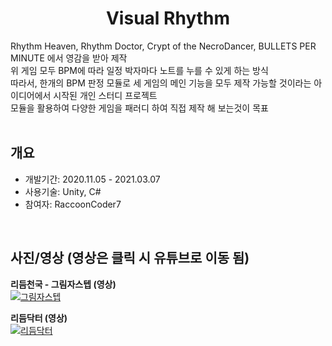 <div align="center">
<h1>Visual Rhythm</h1>
</div>

<div align="left">
Rhythm Heaven, Rhythm Doctor, Crypt of the NecroDancer, BULLETS PER MINUTE 에서 영감을 받아 제작</br>
위 게임 모두 BPM에 따라 일정 박자마다 노트를 누를 수 있게 하는 방식</br>
따라서, 한개의 BPM 판정 모듈로 세 게임의 메인 기능을 모두 제작 가능할 것이라는 아이디어에서 시작된 개인 스터디 프로젝트</br>
모듈을 활용하여 다양한 게임을 패러디 하여 직접 제작 해 보는것이 목표</br></br>
</div>

## 개요
- 개발기간: 2020.11.05 - 2021.03.07
- 사용기술: Unity, C#
- 참여자: RaccoonCoder7

</br>

## 사진/영상 (영상은 클릭 시 유튜브로 이동 됨)
<b>리듬천국 - 그림자스텝 (영상)</b></br>
[![그림자스텝](http://img.youtube.com/vi/GKYeRbWQTQc/0.jpg)](https://youtu.be/GKYeRbWQTQc)
</br>

<b>리듬닥터 (영상)</b></br>
[![리듬닥터](http://img.youtube.com/vi/bS64KrLhBqE/0.jpg)](https://youtu.be/bS64KrLhBqE)
